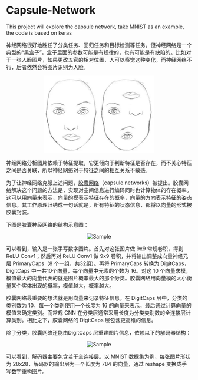 # Capsule-Network
This project will explore the capsule network, take MNIST as an example, the code is based on keras


神经网络很好地胜任了分类任务、回归任务和目标检测等任务。但神经网络是一个典型的“黑盒子”，盒子里面的参数可能是有规律的，也有可能是有缺陷的。比如对于一张人脸图片，如果更改五官的相对位置，人可以察觉这种变化，而神经网络不行，后者依然会将图片识别为人脸。<br>
<p align="center">
	<img src="https://github.com/LeeWise9/Img_repositories/blob/master/%E8%83%B6%E5%9B%8A%E7%BD%91%E7%BB%9C%E4%BA%BA%E8%84%B8.png" alt="Sample"  width="300">
</p>

神经网络分析图片依赖于特征提取，它更倾向于判断特征是否存在，而不关心特征之间是否关联，所以神经网络对于特征之间的相互关系不敏感。

为了让神经网络克服上述问题，[胶囊网络](https://arxiv.org/pdf/1710.09829.pdf)（capsule networks）被提出。胶囊网络解决这个问题的方法是，实现对空间信息进行编码同时也计算物体的存在概率。这可以用向量来表示，向量的模表示特征存在的概率，向量的方向表示特征的姿态信息。其工作原理归纳成一句话就是，所有特征的状态信息，都将以向量的形式被胶囊封装。

下图是胶囊神经网络的结构示意图：<br>
<p align="center">
	<img src="https://image.jiqizhixin.com/uploads/editor/bcdc9a37-9371-4a2e-a105-a80a1e76f1c9/640.png" alt="Sample"  width="600">
</p>

可以看到，输入是一张手写数字图片。首先对这张图片做 9x9 常规卷积，得到 ReLU Conv1；然后再对 ReLU Conv1 做 9x9 卷积，并将输出调整成向量神经元层 PrimaryCaps（8 个一组，共32组）。再将 PrimaryCaps 转换为 DigitCaps，DigitCaps 中一共10个向量，每个向量中元素的个数为 16。对这 10 个向量求模，模值最大的向量代表的就是图片概率最大的那个分类。胶囊网络用向量模的大小衡量某个实体出现的概率，模值越大，概率越大。

胶囊网络最重要的想法就是用向量来记录特征信息。在 DigitCaps 层中，分类的类别数为 10，每一个类别使用一个长度为 16 的向量来表示，最后通过计算向量的模值来确定类别。而常规 CNN 在分类层通常采用长度为分类类别数的全连接层计算类别。相比之下，胶囊网络的 DigitCaps 层包含更高维的信息。

除了分类，胶囊网络还能由DigitCaps 层重建图片信息，依赖以下的解码器结构：<br>
<p align="center">
	<img src="https://image.jiqizhixin.com/uploads/editor/c80451b9-99a3-4edc-aac1-a2a67d21d74d/640.png" alt="Sample"  width="500">
</p>

可以看到，解码器主要包含若干全连接层。以 MNIST 数据集为例，每张图片形状为 28x28，解码器的输出层为一个长度为 784 的向量，通过 reshape 变换成手写数字重构图片。






